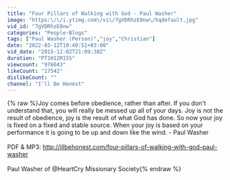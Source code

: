 ```yaml
---
title: "Four Pillars of Walking with God - Paul Washer"
image: "https:\/\/i.ytimg.com\/vi\/7gVDRhzE8nw\/hqdefault.jpg"
vid_id: "7gVDRhzE8nw"
categories: "People-Blogs"
tags: ["Paul Washer (Person)","joy","Christian"]
date: "2022-03-12T19:40:51+03:00"
vid_date: "2015-12-02T21:09:38Z"
duration: "PT1H12M15S"
viewcount: "976043"
likeCount: "17542"
dislikeCount: ""
channel: "I'll Be Honest"
---
```

{% raw %}Joy comes before obedience, rather than after. If you don't understand that, you will really be messed up all of your days. Joy is not the result of obedience, joy is the result of what God has done. So now your joy is fixed on a fixed and stable source. When your joy is based on your performance it is going to be up and down like the wind. - Paul Washer<br /><br />PDF &amp; MP3: <a rel="nofollow" target="blank" href="http://illbehonest.com/four-pillars-of-walking-with-god-paul-washer">http://illbehonest.com/four-pillars-of-walking-with-god-paul-washer</a><br /><br />Paul Washer of @HeartCry Missionary Society{% endraw %}
